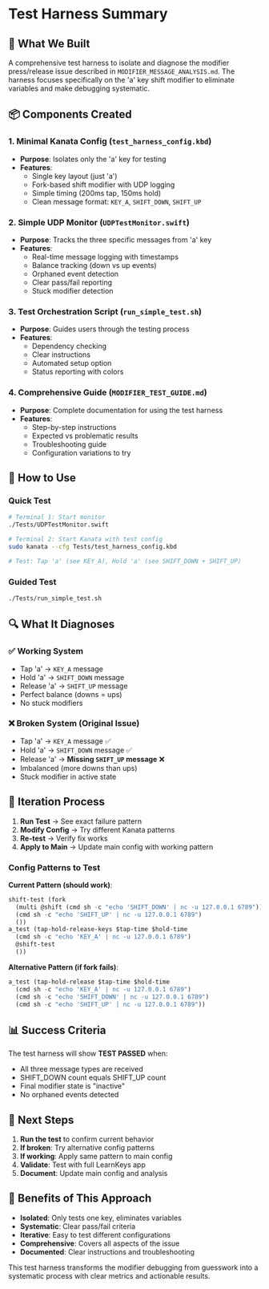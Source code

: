 # Test Harness Summary

## 🎯 What We Built

A comprehensive test harness to isolate and diagnose the modifier press/release issue described in `MODIFIER_MESSAGE_ANALYSIS.md`. The harness focuses specifically on the 'a' key shift modifier to eliminate variables and make debugging systematic.

## 📦 Components Created

### 1. Minimal Kanata Config (`test_harness_config.kbd`)
- **Purpose**: Isolates only the 'a' key for testing
- **Features**: 
  - Single key layout (just 'a')
  - Fork-based shift modifier with UDP logging
  - Simple timing (200ms tap, 150ms hold)
  - Clean message format: `KEY_A`, `SHIFT_DOWN`, `SHIFT_UP`

### 2. Simple UDP Monitor (`UDPTestMonitor.swift`)
- **Purpose**: Tracks the three specific messages from 'a' key
- **Features**:
  - Real-time message logging with timestamps
  - Balance tracking (down vs up events)
  - Orphaned event detection
  - Clear pass/fail reporting
  - Stuck modifier detection

### 3. Test Orchestration Script (`run_simple_test.sh`)
- **Purpose**: Guides users through the testing process
- **Features**:
  - Dependency checking
  - Clear instructions
  - Automated setup option
  - Status reporting with colors

### 4. Comprehensive Guide (`MODIFIER_TEST_GUIDE.md`)
- **Purpose**: Complete documentation for using the test harness
- **Features**:
  - Step-by-step instructions
  - Expected vs problematic results
  - Troubleshooting guide
  - Configuration variations to try

## 🚀 How to Use

### Quick Test
```bash
# Terminal 1: Start monitor
./Tests/UDPTestMonitor.swift

# Terminal 2: Start Kanata with test config
sudo kanata --cfg Tests/test_harness_config.kbd

# Test: Tap 'a' (see KEY_A), Hold 'a' (see SHIFT_DOWN + SHIFT_UP)
```

### Guided Test
```bash
./Tests/run_simple_test.sh
```

## 🔍 What It Diagnoses

### ✅ Working System
- Tap 'a' → `KEY_A` message
- Hold 'a' → `SHIFT_DOWN` message
- Release 'a' → `SHIFT_UP` message
- Perfect balance (downs = ups)
- No stuck modifiers

### ❌ Broken System (Original Issue)
- Tap 'a' → `KEY_A` message ✅
- Hold 'a' → `SHIFT_DOWN` message ✅
- Release 'a' → **Missing `SHIFT_UP` message** ❌
- Imbalanced (more downs than ups)
- Stuck modifier in active state

## 🔧 Iteration Process

1. **Run Test** → See exact failure pattern
2. **Modify Config** → Try different Kanata patterns
3. **Re-test** → Verify fix works
4. **Apply to Main** → Update main config with working pattern

### Config Patterns to Test

**Current Pattern (should work)**:
```lisp
shift-test (fork 
  (multi @shift (cmd sh -c "echo 'SHIFT_DOWN' | nc -u 127.0.0.1 6789")) 
  (cmd sh -c "echo 'SHIFT_UP' | nc -u 127.0.0.1 6789") 
  ())
a_test (tap-hold-release-keys $tap-time $hold-time 
  (cmd sh -c "echo 'KEY_A' | nc -u 127.0.0.1 6789") 
  @shift-test 
  ())
```

**Alternative Pattern (if fork fails)**:
```lisp
a_test (tap-hold-release $tap-time $hold-time 
  (cmd sh -c "echo 'KEY_A' | nc -u 127.0.0.1 6789") 
  (cmd sh -c "echo 'SHIFT_DOWN' | nc -u 127.0.0.1 6789") 
  (cmd sh -c "echo 'SHIFT_UP' | nc -u 127.0.0.1 6789"))
```

## 📊 Success Criteria

The test harness will show **TEST PASSED** when:
- All three message types are received
- SHIFT_DOWN count equals SHIFT_UP count
- Final modifier state is "inactive"
- No orphaned events detected

## 🎯 Next Steps

1. **Run the test** to confirm current behavior
2. **If broken**: Try alternative config patterns
3. **If working**: Apply same pattern to main config
4. **Validate**: Test with full LearnKeys app
5. **Document**: Update main config and analysis

## 🔄 Benefits of This Approach

- **Isolated**: Only tests one key, eliminates variables
- **Systematic**: Clear pass/fail criteria
- **Iterative**: Easy to test different configurations
- **Comprehensive**: Covers all aspects of the issue
- **Documented**: Clear instructions and troubleshooting

This test harness transforms the modifier debugging from guesswork into a systematic process with clear metrics and actionable results. 